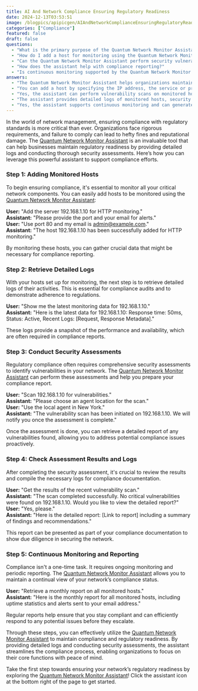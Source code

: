 ```yaml
---
title: AI And Network Compliance Ensuring Regulatory Readiness
date: 2024-12-13T03:53:51
image: /blogpics/apipicgen/AIAndNetworkComplianceEnsuringRegulatoryReadiness-ZQDZS7BWL4.jpg
categories: ["Compliance"]
featured: false
draft: false
questions:
  - "What is the primary purpose of the Quantum Network Monitor Assistant?"
  - "How do I add a host for monitoring using the Quantum Network Monitor Assistant?"
  - "Can the Quantum Network Monitor Assistant perform security vulnerability scans?"
  - "How does the assistant help with compliance reporting?"
  - "Is continuous monitoring supported by the Quantum Network Monitor Assistant?"
answers:
  - "The Quantum Network Monitor Assistant helps organizations maintain regulatory compliance by providing detailed logs, conducting security assessments, and enabling continuous monitoring of network components."
  - "You can add a host by specifying the IP address, the service or protocol to monitor (e.g., HTTP), the port number, and your email for alerts. For example, you can say, 'Add the server 192.168.1.10 for HTTP monitoring,' then provide the port and email when prompted."
  - "Yes, the assistant can perform vulnerability scans on monitored hosts. You can initiate a scan by specifying the host and selecting an agent location. After the scan completes, you can retrieve a detailed report of any vulnerabilities found."
  - "The assistant provides detailed logs of monitored hosts, security assessment reports, and periodic summary reports such as monthly uptime and alert statistics, which can be used as documentation to demonstrate regulatory compliance."
  - "Yes, the assistant supports continuous monitoring and can generate periodic reports to help organizations maintain ongoing compliance and quickly address any network issues."
---
```

In the world of network management, ensuring compliance with regulatory standards is more critical than ever. Organizations face rigorous requirements, and failure to comply can lead to hefty fines and reputational damage. The [Quantum Network Monitor Assistant](https://readyforquantum.com/?assistant=open) is an invaluable tool that can help businesses maintain regulatory readiness by providing detailed logs and conducting thorough security assessments. Here’s how you can leverage this powerful assistant to support compliance efforts.

### Step 1: Adding Monitored Hosts

To begin ensuring compliance, it's essential to monitor all your critical network components. You can easily add hosts to be monitored using the [Quantum Network Monitor Assistant](https://readyforquantum.com/?assistant=open):

**User:** "Add the server 192.168.1.10 for HTTP monitoring."  
**Assistant:** "Please provide the port and your email for alerts."  
**User:** "Use port 80 and my email is admin@example.com."  
**Assistant:** "The host 192.168.1.10 has been successfully added for HTTP monitoring."

By monitoring these hosts, you can gather crucial data that might be necessary for compliance reporting.

### Step 2: Retrieve Detailed Logs

With your hosts set up for monitoring, the next step is to retrieve detailed logs of their activities. This is essential for compliance audits and to demonstrate adherence to regulations.

**User:** "Show me the latest monitoring data for 192.168.1.10."  
**Assistant:** "Here is the latest data for 192.168.1.10: Response time: 50ms, Status: Active, Recent Logs: [Request, Response Metadata]."

These logs provide a snapshot of the performance and availability, which are often required in compliance reports.

### Step 3: Conduct Security Assessments

Regulatory compliance often requires comprehensive security assessments to identify vulnerabilities in your network. The [Quantum Network Monitor Assistant](https://readyforquantum.com/?assistant=open) can perform these assessments and help you prepare your compliance report.

**User:** "Scan 192.168.1.10 for vulnerabilities."  
**Assistant:** "Please choose an agent location for the scan."  
**User:** "Use the local agent in New York."  
**Assistant:** "The vulnerability scan has been initiated on 192.168.1.10. We will notify you once the assessment is complete."

Once the assessment is done, you can retrieve a detailed report of any vulnerabilities found, allowing you to address potential compliance issues proactively.

### Step 4: Check Assessment Results and Logs

After completing the security assessment, it's crucial to review the results and compile the necessary logs for compliance documentation.

**User:** "Get the results of the recent vulnerability scan."  
**Assistant:** "The scan completed successfully. No critical vulnerabilities were found on 192.168.1.10. Would you like to view the detailed report?"  
**User:** "Yes, please."  
**Assistant:** "Here is the detailed report: [Link to report] including a summary of findings and recommendations."

This report can be presented as part of your compliance documentation to show due diligence in securing the network.

### Step 5: Continuous Monitoring and Reporting

Compliance isn't a one-time task. It requires ongoing monitoring and periodic reporting. The [Quantum Network Monitor Assistant](https://readyforquantum.com/?assistant=open) allows you to maintain a continual view of your network’s compliance status.

**User:** "Retrieve a monthly report on all monitored hosts."  
**Assistant:** "Here is the monthly report for all monitored hosts, including uptime statistics and alerts sent to your email address."

Regular reports help ensure that you stay compliant and can efficiently respond to any potential issues before they escalate.

Through these steps, you can effectively utilize the [Quantum Network Monitor Assistant](https://readyforquantum.com/?assistant=open) to maintain compliance and regulatory readiness. By providing detailed logs and conducting security assessments, the assistant streamlines the compliance process, enabling organizations to focus on their core functions with peace of mind. 

Take the first step towards ensuring your network’s regulatory readiness by exploring the [Quantum Network Monitor Assistant](https://readyforquantum.com/?assistant=open)! Click the assistant icon at the bottom right of the page to get started.